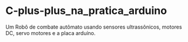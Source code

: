 # C-plus-plus_na_pratica_arduino
Um Robô de combate autômato usando sensores ultrassônicos, motores DC, servo motores e a placa arduíno.
